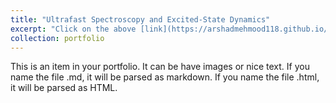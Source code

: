 ```yaml
---
title: "Ultrafast Spectroscopy and Excited-State Dynamics"
excerpt: "Click on the above [link](https://arshadmehmood118.github.io/portfolio/ultrafast/) to read about it. <br/><br/><img src='/images/Ultrafast.png'>"
collection: portfolio
---
```


This is an item in your portfolio. It can be have images or nice text. If you name the file .md, it will be parsed as markdown. If you name the file .html, it will be parsed as HTML. 
